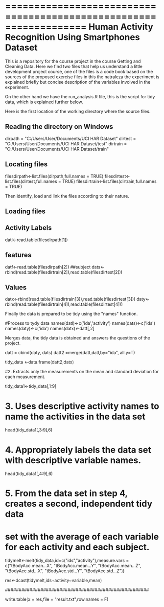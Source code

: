 ==================================================================
Human Activity Recognition Using Smartphones Dataset
==================================================================

This is a repository for the course project in the course Getting and Cleaning Data. Here we find two files that help us understand a little development project course, one of the files is a code book based on the sources of the proposed exercise files in this the natraleza the experiment is explained briefly but concise description of the variables involved in the experiment.

On the other hand we have the run_analysis.R file, this is the script for tidy data, which is explained further below. 

Here is the first location of the working directory where the source files.
## Reading the directory on Windows 

dirpath = "C:/Users/User/Documents/UCI HAR Dataset"
dirtest = "C:/Users/User/Documents/UCI HAR Dataset/test"
dirtrain = "C:/Users/User/Documents/UCI HAR Dataset/train"

## Locating files
filesdirpath<-list.files(dirpath,full.names = TRUE) 
filesdirtest<-list.files(dirtest,full.names = TRUE) 
filesdirtrain<-list.files(dirtrain,full.names = TRUE) 

Then identify, load and link the files according to their nature.

## Loading files 

## Activity Labels
datl<-read.table(filesdirpath[1])
## features 
datf<-read.table(filesdirpath[2])
##subject
dats<-rbind(read.table(filesdirtrain[2]),read.table(filesdirtest[2]))
## Values 
datx<-rbind(read.table(filesdirtrain[3]),read.table(filesdirtest[3]))
daty<-rbind(read.table(filesdirtrain[4]),read.table(filesdirtest[4]))

Finally  the data is prepared to be tidy using the "names" function.

#Process to tydy data 
names(datl)<-c('ida','activity')
names(dats)<-c('ids')
names(daty)<-c('ida')
names(datx)<-datf[,2]

Merges data, the tidy data is obtained and answers the questions of the project.

datt = cbind(daty, dats)
datt2 =merge(datt,datl,by="ida", all.y=T)

tidy_data <-data.frame(datt2,datx)

#2. Extracts only the measurements on the mean and standard deviation for each measurement. 

tidy_data1<-tidy_data[,1:9]

# 3. Uses descriptive activity names to name the activities in the data set

head(tidy_data1[,3:9],6)

# 4. Appropriately labels the data set with descriptive variable names. 

head(tidy_data1[,4:9],6)
# 5. From the data set in step 4, creates a second, independent tidy data 
#    set with the average of each variable for each activity and each subject.

tidymelt<-melt(tidy_data,id=c("ids","activity"),measure.vars 
               = c("tBodyAcc.mean...X",
                   "tBodyAcc.mean...Y",
                   "tBodyAcc.mean...Z",
                   "tBodyAcc.std...X",
                   "tBodyAcc.std...Y",
                   "tBodyAcc.std...Z"))

res<-dcast(tidymelt,ids+activity~variable,mean)

#####################################################

write.table(x = res,file = "result.txt",row.names = F)





